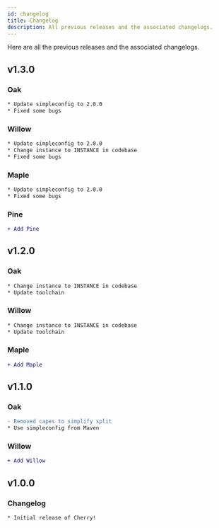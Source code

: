 ```yaml
---
id: changelog
title: Changelog
description: All previous releases and the associated changelogs.
---
```


Here are all the previous releases and the associated changelogs.

## v1.3.0

### Oak

```diff
* Update simpleconfig to 2.0.0
* Fixed some bugs
```

### Willow

```diff
* Update simpleconfig to 2.0.0
* Change instance to INSTANCE in codebase
* Fixed some bugs
```

### Maple

```diff
* Update simpleconfig to 2.0.0
* Fixed some bugs
```

### Pine

```diff
+ Add Pine
```

## v1.2.0

### Oak

```diff
* Change instance to INSTANCE in codebase
* Update toolchain
```

### Willow

```diff
* Change instance to INSTANCE in codebase
* Update toolchain
```

### Maple

```diff
+ Add Maple
```

## v1.1.0

### Oak

```diff
- Removed capes to simplify split
* Use simpleconfig from Maven
```

### Willow

```diff
+ Add Willow
```

## v1.0.0

### Changelog

```diff
* Initial release of Cherry!
```
